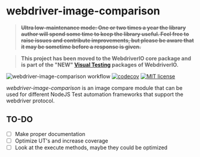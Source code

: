 # webdriver-image-comparison

> **~~Ultra low-maintenance mode: One or two times a year the library author will spend some time to keep the library useful. Feel free to raise issues and contribute improvements, but please be aware that it may be sometime before a response is given.~~**

> **This project has been moved to the WebdriverIO core package and is part of the "NEW" [Visual Testing](https://github.com/webdriverio/visual-testing) packages of WebdriverIO.**

![webdriver-image-comparison workflow](https://github.com/wswebcreation/webdriver-image-comparison/actions/workflows/webdriver-image-comparison.yml/badge.svg)
[![codecov](https://codecov.io/gh/wswebcreation/webdriver-image-comparison/branch/master/graph/badge.svg?token=Q4UsgDSRd3)](https://codecov.io/gh/wswebcreation/webdriver-image-comparison)
[![MIT license](http://img.shields.io/badge/license-MIT-brightgreen.svg)](http://opensource.org/licenses/MIT)

*webdriver-image-comparison* is an image compare module that can be used for different NodeJS Test automation frameworks that support the webdriver protocol.

## TO-DO
- [ ] Make proper documentation
- [ ] Optimize UT's and increase coverage
- [ ] Look at the execute methods, maybe they could be optimized
